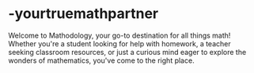 # -yourtruemathpartner
Welcome to Mathodology, your go-to destination for all things math! Whether you're a student looking for help with homework, a teacher seeking classroom resources, or just a curious mind eager to explore the wonders of mathematics, you've come to the right place. 
<link rel="icon" href="favicon.ico" type="image/x-icon">
